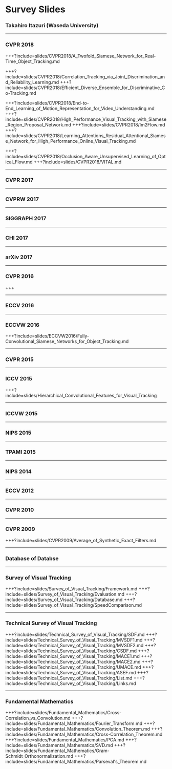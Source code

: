 # Survey Slides
### Takahiro Itazuri (Waseda University)

---
### CVPR 2018
+++?include=slides/CVPR2018/A_Twofold_Siamese_Network_for_Real-Time_Object_Tracking.md
<!-- +++?include=slides/CVPR2018/Context-aware_Deep_Feature_Compression_for_High-speed_Visual_Tracking.md -->
+++?include=slides/CVPR2018/Correlation_Tracking_via_Joint_Discrimination_and_Reliability_Learning.md
+++?include=slides/CVPR2018/Efficient_Diverse_Ensemble_for_Discriminative_Co-Tracking.md
<!-- +++?include=slides/CVPR2018/End-to-End_Flow_Correlaion_Tracking_with_Spatial-temporal_Attention.md -->
+++?include=slides/CVPR2018/End-to-End_Learning_of_Motion_Representation_for_Video_Understanding.md
+++?include=slides/CVPR2018/High_Performance_Visual_Tracking_with_Siamese_Region_Proposal_Network.md
+++?include=slides/CVPR2018/Im2Flow.md
+++?include=slides/CVPR2018/Learning_Attentions_Residual_Attentional_Siamese_Network_for_High_Performance_Online_Visual_Tracking.md
<!-- +++?include=slides/CVPR2018/Learning_Spatial-Aware_Regressions_for_Visual_Tracking.md -->
<!-- +++?include=slides/CVPR2018/Learning_Spatial-Temporal_Regularized_Correlation_Filters_for_Visual_Tracking.md -->
+++?include=slides/CVPR2018/Occlusion_Aware_Unsupervised_Learning_of_Optical_Flow.md
+++?include=slides/CVPR2018/VITAL.md

<!-- --- -->
<!-- ### CHI 2018 -->
<!-- +++?include=slides/CHI2018/Agile_3D_Sketching_with_Air_Scaffolding.md -->
<!-- +++?include=slides/CHI2018/Data_Illustrator.md -->
<!-- +++?include=slides/CHI2018/Examining_Wikipedia_With_a_Broader_Lens.md -->
<!-- +++?include=slides/CHI2018/Expressive_Time_Series_Querying_with_Human-Drawn_Scale-Free_Sketching.md -->
<!-- +++?include=slides/CHI2018/Extending_Manual_Drawing_Practices_with_Artist-Centric_Programming_Tools.md -->
<!-- +++?include=slides/CHI2018/From_Her_Story_to_Our_Story.md -->
<!-- +++?include=slides/CHI2018/HARK_No_More.md -->
<!-- +++?include=slides/CHI2018/Hoarding_and_Minimalism.md -->
<!-- +++?include=slides/CHI2018/Pinpointing.md -->
<!-- +++?include=slides/CHI2018/Voice_Interfaces_in_Everyday_Life.md -->
<!-- +++?include=slides/CHI2018/Wall++.md -->

---
### CVPR 2017
<!-- +++?include=slides/CVPR2017/Learning_Background-Aware_Correlation_Filters_for_Visual_Tracking.md -->

---
### CVPRW 2017
<!-- +++?include=slides/CVPRW2017/Automatic_Curation_of_Golf_Highlighting_using_Multimodal_Excitement_Features.md -->

---
### SIGGRAPH 2017
<!-- +++?include=slides/SIGGRAPH2017/VNect.md -->

---
### CHI 2017
<!-- +++?include=slides/CHI2017/Designing_Gamified_Applications_that_Make_Safe_Driving_More_Engaging.md -->
<!-- +++?include=slides/CHI2017/Empowered_Participation.md -->
<!-- +++?include=slides/CHI2017/Explaining_the_Gap.md -->
<!-- +++?include=slides/CHI2017/Fingertip_Tactile_Devices.md -->
<!-- +++?include=slides/CHI2017/Illumination_Aesthetics.md -->
<!-- +++?include=slides/CHI2017/Kinecting_with_Orangutans.md -->
<!-- +++?include=slides/CHI2017/MakerWear.md -->
<!-- +++?include=slides/CHI2017/Modelling_Learning_of_New_Keyboard_Layouts.md -->
<!-- +++?include=slides/CHI2017/Organic_Primitives.md -->
<!-- +++?include=slides/CHI2017/ShareVR.md -->
<!-- +++?include=slides/CHI2017/Stories_from_Survivors.md -->
<!-- +++?include=slides/CHI2017/Supporting_Expressive_Procedural_Art_Creation.md -->
<!-- +++?include=slides/CHI2017/What_Can_Be_Predicted_from_Six_Seconds_of_Drivers_Glances.md -->

---
### arXiv 2017
<!-- +++?include=slides/arXiv2017/Survey_of_Visual_Question_Answering.md -->

---
### CVPR 2016
+++
<!-- +++?include=slides/CVPR2016/Rethinking_the_Inception_Architecture_for_Computer_Vision.md -->
<!-- +++?include=slides/CVPR2016/Structural_Correlation_Filter_for_Robust_Visual_Tracking.md -->
<!-- +++include=slides/CVPR2016/Visual7W.md -->

---
### ECCV 2016
<!-- +++?include=slides/ECCV2016/Video_Summarization_with_Long_Short-term_Memory.md -->

---
### ECCVW 2016
+++?include=slides/ECCVW2016/Fully-Convolutional_Siamese_Networks_for_Object_Tracking.md

---
### CVPR 2015
<!-- +++?include=slides/CVPR2015/Learning_to_Compare_Image_Patches_via_Convolutional_Neural_Networks.md -->
<!-- +++?include=slides/CVPR2015/Real-time_Patch-based_Visual_Tracking_via_Adaptive_Correlation_Filters.md -->
<!-- +++?include=slides/CVPR2015/Reliable_Patch_Trackers.md -->

---
### ICCV 2015
+++?include=slides/Hierarchical_Convolutional_Features_for_Visual_Tracking
<!-- +++?include=slides/ICCV2015/SRDCF.md -->
<!-- +++?include=slides/ICCV2015/Learning_Spatialtemporal_Features_with_3D_Convolutional_Networks.md -->
<!-- +++?include=slides/ICCV2015/VQA.md  -->

---
### ICCVW 2015

---
### NIPS 2015
<!-- +++include=slides/NIPS2015/mQA.md
+++include=slides/NIPS2015/COCO-QA.md -->

---
### TPAMI 2015
<!-- +++?include=slides/TPAMI2015/High-Speed_Tracking_with_Kernelized_Correlation_Filters.md -->

---
### NIPS 2014
<!-- +++?include=sldies/NIPS2014/A_Multi-World_Approach_to_Question_Answering_about_Real-World_Scenes_based_on_Uncertain_Input.md -->
<!-- +++?include=slides/NIPS2014/Generative_Adversarial_Nets.md -->

---
### ECCV 2012
<!-- +++?include=slides/ECCV2012/Exploiting_the_Circulant_Structure_of_Tracking-by-Detection_with_Kernels.md -->

---
### CVPR 2010
<!--+++?include=slides/CVPR2010/Visual_Object_Tracking_using_Adaptive_Correlation_Filters.md-->

---
### CVPR 2009
+++?include=slides/CVPR2009/Average_of_Synthetic_Exact_Filters.md

---
### Database of Databse
<!-- +++?include=slides/Database/Sports-1M.md -->
<!-- +++?include=slides/Database/UCF101.md -->

---
### Survey of Visual Tracking
+++?include=slides/Survey_of_Visual_Tracking/Framework.md
+++?include=slides/Survey_of_Visual_Tracking/Evaluation.md
+++?include=slides/Survey_of_Visual_Tracking/Database.md
+++?include=slides/Survey_of_Visual_Tracking/SpeedComparison.md

---
### Technical Survey of Visual Tracking
+++?include=slides/Technical_Survey_of_Visual_Tracking/SDF.md
+++?include=slides/Technical_Survey_of_Visual_Tracking/MVSDF1.md
+++?include=slides/Technical_Survey_of_Visual_Tracking/MVSDF2.md
+++?include=slides/Technical_Survey_of_Visual_Tracking/CSDF.md
+++?include=slides/Technical_Survey_of_Visual_Tracking/MACE1.md
+++?include=slides/Technical_Survey_of_Visual_Tracking/MACE2.md
+++?include~slides/Technical_Survey_of_Visual_Tracking/UMACE.md
+++?include=slides/Technical_Survey_of_Visual_Tracking/ASEF.md
+++?include=slides/Technical_Survey_of_Visual_Tracking/List.md
+++?include=slides/Technical_Survey_of_Visual_Tracking/Links.md

---
### Fundamental Mathematics
+++?include=slides/Fundamental_Mathematics/Cross-Correlation_vs_Convolution.md
+++?include=slides/Fundamental_Mathematics/Fourier_Transform.md
+++?include=slides/Fundamental_Mathematics/Convolution_Theorem.md
+++?include=slides/Fundamental_Mathematics/Cross-Correlation_Theorem.md
+++?include=slides/Fundamental_Mathematics/PCA.md
+++?include=slides/Fundamental_Mathematics/SVD.md
+++?include=slides/Fundamental_Mathematics/Gram-Schmidt_Orthonormalization.md
+++?include=slides/Fundamental_Mathematics/Parseval's_Theorem.md
